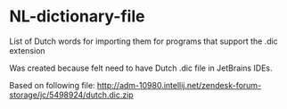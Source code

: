 # NL-dictionary-file
List of Dutch words for importing them for programs that support the .dic extension

Was created because felt need to have Dutch .dic file in JetBrains IDEs.

Based on following file: http://adm-10980.intellij.net/zendesk-forum-storage/jc/5498924/dutch.dic.zip